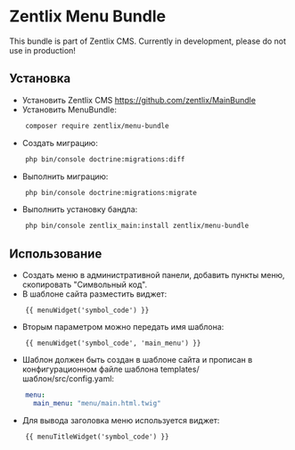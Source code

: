Zentlix Menu Bundle
=================

This bundle is part of Zentlix CMS. Currently in development, please do not use in production!

## Установка
- Установить Zentlix CMS https://github.com/zentlix/MainBundle 
- Установить MenuBundle:
```bash
    composer require zentlix/menu-bundle
```
- Создать миграцию:
```bash 
    php bin/console doctrine:migrations:diff
```
- Выполнить миграцию: 
```bash 
    php bin/console doctrine:migrations:migrate
```
- Выполнить установку бандла:
```bash 
    php bin/console zentlix_main:install zentlix/menu-bundle
```

## Использование

- Создать меню в административной панели, добавить пункты меню, скопировать "Символьный код".
- В шаблоне сайта разместить виджет:
```twig
    {{ menuWidget('symbol_code') }}
```

- Вторым параметром можно передать имя шаблона:
```twig
    {{ menuWidget('symbol_code', 'main_menu') }}
```
- Шаблон должен быть создан в шаблоне сайта и прописан в конфигурационном файле шаблона templates/шаблон/src/config.yaml:
```yaml
    menu:
      main_menu: "menu/main.html.twig"
```
- Для вывода заголовка меню используется виджет:
```twig
    {{ menuTitleWidget('symbol_code') }}
```